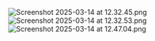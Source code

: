 ![Screenshot 2025-03-14 at 12.32.45.png](..%2F..%2F..%2FDesktop%2FScreenshot%202025-03-14%20at%2012.32.45.png)
![Screenshot 2025-03-14 at 12.32.53.png](..%2F..%2F..%2FDesktop%2FScreenshot%202025-03-14%20at%2012.32.53.png)
![Screenshot 2025-03-14 at 12.47.04.png](..%2F..%2F..%2F..%2F..%2Fvar%2Ffolders%2Fzl%2Fxf64c73954v636tjklfpd3th0000gn%2FT%2FTemporaryItems%2FNSIRD_screencaptureui_Svmg5R%2FScreenshot%202025-03-14%20at%2012.47.04.png)